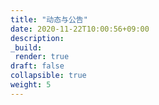 ```yaml
---
title: "动态与公告"
date: 2020-11-22T10:00:56+09:00
description:
_build:
 render: true
draft: false
collapsible: true
weight: 5
---
```

